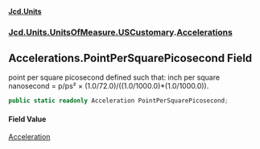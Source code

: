 #### [Jcd.Units](index 'index')
### [Jcd.Units.UnitsOfMeasure.USCustomary](Jcd.Units.UnitsOfMeasure.USCustomary 'Jcd.Units.UnitsOfMeasure.USCustomary').[Accelerations](Accelerations 'Jcd.Units.UnitsOfMeasure.USCustomary.Accelerations')

## Accelerations.PointPerSquarePicosecond Field

point per square picosecond defined such that: inch per square nanosecond = p/ps² ×
(1.0/72.0)/((1.0/1000.0)*(1.0/1000.0)).

```csharp
public static readonly Acceleration PointPerSquarePicosecond;
```

#### Field Value
[Acceleration](Acceleration 'Jcd.Units.UnitTypes.Acceleration')